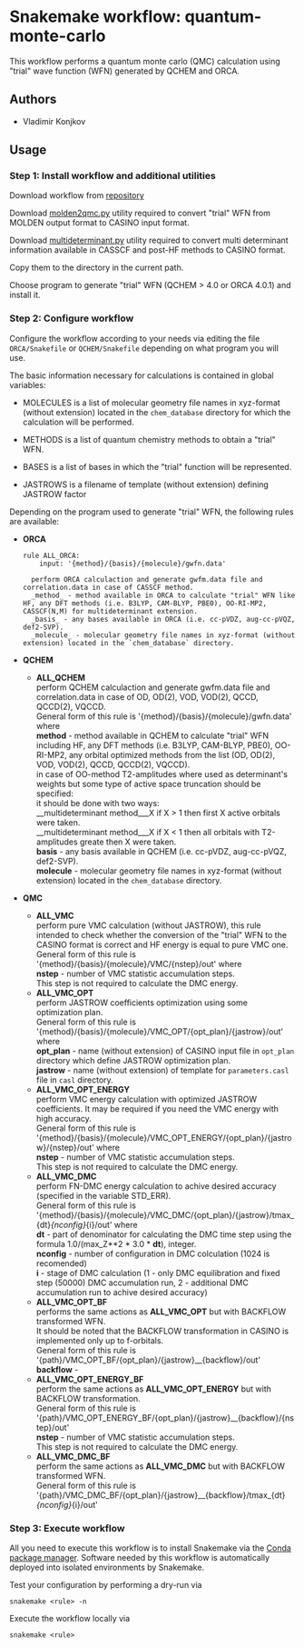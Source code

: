 # Snakemake workflow: quantum-monte-carlo
This workflow performs a quantum monte carlo (QMC) calculation using "trial" wave function (WFN)
generated by QCHEM and ORCA.

## Authors

* Vladimir Konjkov

## Usage

### Step 1: Install workflow and additional utilities

Download workflow from [repository](https://github.com/Konjkov/snakerules)

Download [molden2qmc.py](https://github.com/Konjkov/molden2qmc) utility required to convert "trial" WFN from MOLDEN output format to CASINO input format.

Download [multideterminant.py](https://github.com/Konjkov/molden2qmc) utility required to convert multi determinant information available in CASSCF and post-HF methods to CASINO format.

Copy them to the directory in the current path.

Choose program to generate "trial" WFN (QCHEM > 4.0 or ORCA 4.0.1) and install it.


### Step 2: Configure workflow

Configure the workflow according to your needs via editing the file `ORCA/Snakefile` or `QCHEM/Snakefile` depending on what program you will use.

The basic information necessary for calculations is contained in global variables:

* MOLECULES is a list of molecular geometry file names in xyz-format (without extension) located in the `chem_database` directory for which the calculation will be performed.

* METHODS is a list of quantum chemistry methods to obtain a "trial" WFN.

* BASES is a list of bases in which the "trial" function will be represented.

* JASTROWS is a filename of template (without extension) defining JASTROW factor

Depending on the program used to generate "trial" WFN, the following rules are available:

* __ORCA__
    ```
    rule ALL_ORCA:
        input: '{method}/{basis}/{molecule}/gwfn.data'
    ```
        perform ORCA calculaction and generate gwfm.data file and correlation.data in case of CASSCF method.  
        _method_ - method available in ORCA to calculate "trial" WFN like HF, any DFT methods (i.e. B3LYP, CAM-BLYP, PBE0), OO-RI-MP2, CASSCF(N,M) for multideterminant extension.  
        _basis_ - any bases available in ORCA (i.e. cc-pVDZ, aug-cc-pVQZ, def2-SVP).  
        _molecule_ - molecular geometry file names in xyz-format (without extension) located in the `chem_database` directory.  

* __QCHEM__
    * __ALL_QCHEM__  
        perform QCHEM calculaction and generate gwfm.data file and correlation.data in case of OD, OD(2), VOD, VOD(2), QCCD, QCCD(2), VQCCD.  
        General form of this rule is '{method}/{basis}/{molecule}/gwfn.data' where  
        __method__ - method available in QCHEM to calculate "trial" WFN including HF, any DFT methods (i.e. B3LYP, CAM-BLYP, PBE0), OO-RI-MP2, any orbital optimized methods from the list (OD, OD(2), VOD, VOD(2), QCCD, QCCD(2), VQCCD).  
        in case of OO-method T2-amplitudes where used as determinant's weights but some type of active space truncation should be specified:  
        it should be done with two ways:  
          __multideterminant method___X if X > 1 then first X active orbitals were taken.  
          __multideterminant method___X if X < 1 then all orbitals with T2-amplitudes greate then X were taken.  
        __basis__ - any basis available in QCHEM (i.e. cc-pVDZ, aug-cc-pVQZ, def2-SVP).  
        __molecule__ - molecular geometry file names in xyz-format (without extension) located in the `chem_database` directory.  

* __QMC__
    * __ALL_VMC__  
        perform pure VMC calculation (without JASTROW), this rule intended to check whether the conversion of the "trial" WFN to the CASINO format is correct and HF energy is equal to pure VMC one.  
        General form of this rule is '{method}/{basis}/{molecule}/VMC/{nstep}/out' where  
        __nstep__ - number of VMC statistic accumulation steps.  
        This step is not required to calculate the DMC energy.  
    * __ALL_VMC_OPT__  
        perform JASTROW coefficients optimization using some optimization plan.  
        General form of this rule is '{method}/{basis}/{molecule}/VMC_OPT/{opt_plan}/{jastrow}/out' where  
        __opt_plan__ - name (without extension) of CASINO input file in `opt_plan` directory which define JASTROW optimization plan.  
        __jastrow__ - name (without extension) of template for `parameters.casl` file in `casl` directory.  
    * __ALL_VMC_OPT_ENERGY__  
        perform VMC energy calculation with optimized JASTROW coefficients. It may be required if you need the VMC energy with high accuracy.  
        General form of this rule is '{method}/{basis}/{molecule}/VMC_OPT_ENERGY/{opt_plan}/{jastrow}/{nstep}/out' where  
        __nstep__ - number of VMC statistic accumulation steps.  
        This step is not required to calculate the DMC energy.  
    * __ALL_VMC_DMC__  
        perform FN-DMC energy calculation to achive desired accuracy (specified in the variable STD_ERR).  
        General form of this rule is '{method}/{basis}/{molecule}/VMC_DMC/{opt_plan}/{jastrow}/tmax_{dt}_{nconfig}_{i}/out' where  
        __dt__ - part of denominator for calculating the DMC time step using the formula 1.0/(max_Z**2 * 3.0 * __dt__), integer.  
        __nconfig__ - number of configuration in DMC colculation (1024 is recomended)  
        __i__ - stage of DMC calculation (1 - only DMC equilibration and fixed step (50000) DMC accumulation run, 2 - additional DMC accumulation run to achive desired accuracy)  
    * __ALL_VMC_OPT_BF__  
        performs the same actions as __ALL_VMC_OPT__ but with BACKFLOW transformed WFN.  
        It should be noted that the BACKFLOW transformation in CASINO is implemented only up to f-orbitals.  
        General form of this rule is '{path}/VMC_OPT_BF/{opt_plan}/{jastrow}__{backflow}/out'  
        __backflow__ -
    * __ALL_VMC_OPT_ENERGY_BF__  
        perform the same actions as __ALL_VMC_OPT_ENERGY__ but with BACKFLOW transformation.  
        General form of this rule is '{path}/VMC_OPT_ENERGY_BF/{opt_plan}/{jastrow}__{backflow}/{nstep}/out'  
        __nstep__ - number of VMC statistic accumulation steps.  
        This step is not required to calculate the DMC energy.  
    * __ALL_VMC_DMC_BF__  
        perform the same actions as __ALL_VMC_DMC__ but with BACKFLOW transformed WFN.  
        General form of this rule is '{path}/VMC_DMC_BF/{opt_plan}/{jastrow}__{backflow}/tmax_{dt}_{nconfig}_{i}/out'  

### Step 3: Execute workflow

All you need to execute this workflow is to install Snakemake via the [Conda package manager](http://snakemake.readthedocs.io/en/stable/getting_started/installation.html#installation-via-conda). Software needed by this workflow is automatically deployed into isolated environments by Snakemake.

Test your configuration by performing a dry-run via

    snakemake <rule> -n

Execute the workflow locally via

    snakemake <rule>
